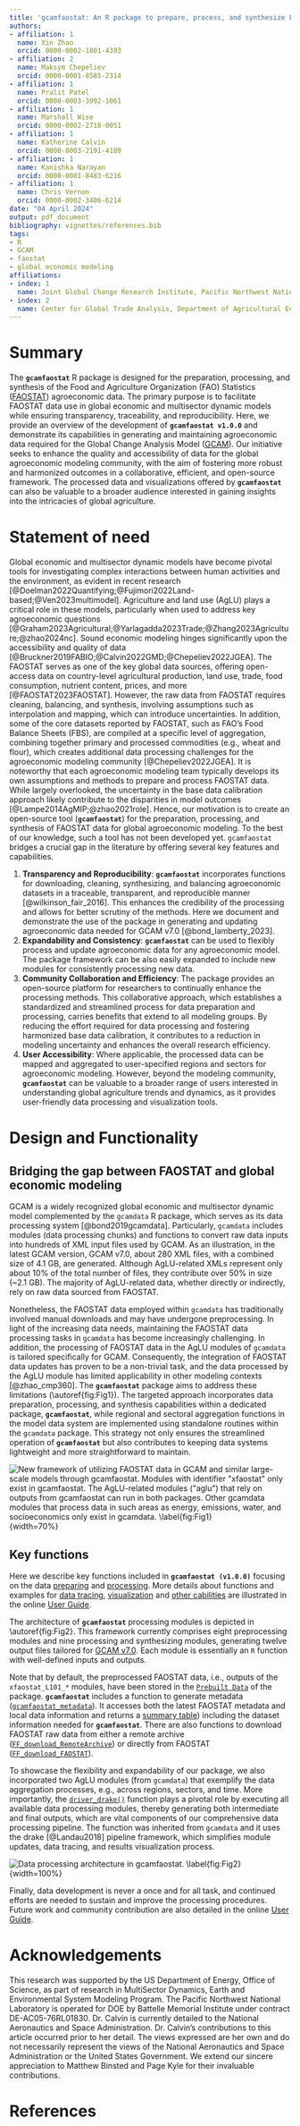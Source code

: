 ```yaml
---
title: 'gcamfaostat: An R package to prepare, process, and synthesize FAOSTAT data for global agroeconomic and multisector dynamic modeling'
authors:
- affiliation: 1
  name: Xin Zhao
  orcid: 0000-0002-1801-4393
- affiliation: 2
  name: Maksym Chepeliev
  orcid: 0000-0001-8585-2314
- affiliation: 1
  name: Pralit Patel
  orcid: 0000-0003-3992-1061
- affiliation: 1
  name: Marshall Wise
  orcid: 0000-0002-2718-0051
- affiliation: 1
  name: Katherine Calvin 
  orcid: 0000-0003-2191-4189
- affiliation: 1
  name: Kanishka Narayan
  orcid: 0000-0001-8483-6216
- affiliation: 1
  name: Chris Vernon
  orcid: 0000-0002-3406-6214
date: "04 April 2024"
output: pdf_document
bibliography: vignettes/references.bib
tags:
- R
- GCAM
- faostat
- global economic modeling
affiliations:
- index: 1
  name: Joint Global Change Research Institute, Pacific Northwest National Laboratory, College Park, MD, USA
- index: 2
  name: Center for Global Trade Analysis, Department of Agricultural Economics, Purdue University, West Lafayette, IN, USA
---
```


# Summary

The **`gcamfaostat`** R package is designed for the preparation, processing, and synthesis of the Food and Agriculture Organization (FAO) Statistics ([FAOSTAT](https://www.fao.org/faostat/en/#data)) agroeconomic data. The primary purpose is to facilitate FAOSTAT data use in global economic and multisector dynamic models while ensuring transparency, traceability, and reproducibility. Here, we provide an overview of the development of **`gcamfaostat v1.0.0`** and demonstrate its capabilities in generating and maintaining agroeconomic data required for the Global Change Analysis Model ([GCAM](https://jgcri.github.io/gcam-doc/toc.html)). Our initiative seeks to enhance the quality and accessibility of data for the global agroeconomic modeling community, with the aim of fostering more robust and harmonized outcomes in a collaborative, efficient, and open-source framework. The processed data and visualizations offered by **`gcamfaostat`** can also be valuable to a broader audience interested in gaining insights into the intricacies of global agriculture.

# Statement of need

Global economic and multisector dynamic models have become pivotal tools for investigating complex interactions between human activities and the environment, as evident in recent research [@Doelman2022Quantifying;@Fujimori2022Land-based;@Ven2023multimodel]. Agriculture and land use (AgLU) plays a critical role in these models, particularly when used to address key agroeconomic questions [@Graham2023Agricultural;@Yarlagadda2023Trade;@Zhang2023Agriculture;@zhao2024nc]. Sound economic modeling hinges significantly upon the accessibility and quality of data [@Bruckner2019FABIO;@Calvin2022GMD;@Chepeliev2022JGEA]. The FAOSTAT serves as one of the key global data sources, offering open-access data on country-level agricultural production, land use, trade, food consumption, nutrient content, prices, and more [@FAOSTAT2023FAOSTAT]. However, the raw data from FAOSTAT requires cleaning, balancing, and synthesis, involving assumptions such as interpolation and mapping, which can introduce uncertainties. In addition, some of the core datasets reported by FAOSTAT, such as FAO’s Food Balance Sheets (FBS), are compiled at a specific level of aggregation, combining together primary and processed commodities (e.g., wheat and flour), which creates additional data processing challenges for the agroeconomic modeling community [@Chepeliev2022JGEA]. It is noteworthy that each agroeconomic modeling team typically develops its own assumptions and methods to prepare and process FAOSTAT data. While largely overlooked, the uncertainty in the base data calibration approach likely contribute to the disparities in model outcomes [@Lampe2014AgMIP;@zhao2021role]. Hence, our motivation is to create an open-source tool (**`gcamfaostat`**) for the preparation, processing, and synthesis of FAOSTAT data for global agroeconomic modeling. To the best of our knowledge, such a tool has not been developed yet. `gcamfaostat` bridges a crucial gap in the literature by offering several key features and capabilities.

1.	**Transparency and Reproducibility**: **`gcamfaostat`** incorporates functions for downloading, cleaning, synthesizing, and balancing agroeconomic datasets in a traceable, transparent, and reproducible manner [@wilkinson_fair_2016]. This enhances the credibility of the processing and allows for better scrutiny of the methods. Here we document and demonstrate the use of the package in generating and updating agroeconomic data needed for GCAM v7.0 [@bond_lamberty_2023].  
2.	**Expandability and Consistency**: **`gcamfaostat`** can be used to flexibly process and update agroeconomic data for any agroeconomic model. The package framework can be also easily expanded to include new modules for consistently processing new data.          
3.	**Community Collaboration and Efficiency**: The package provides an open-source platform for researchers to continually enhance the processing methods. This collaborative approach, which establishes a standardized and streamlined process for data preparation and processing, carries benefits that extend to all modeling groups. By reducing the effort required for data processing and fostering harmonized base data calibration, it contributes to a reduction in modeling uncertainty and enhances the overall research efficiency.    
4.	**User Accessibility**: Where applicable, the processed data can be mapped and aggregated to user-specified regions and sectors for agroeconomic modeling. However, beyond the modeling community, **`gcamfaostat`** can be valuable to a broader range of users interested in understanding global agriculture trends and dynamics, as it provides user-friendly data processing and visualization tools. 

# Design and Functionality

## Bridging the gap between FAOSTAT and global economic modeling

GCAM is a widely recognized global economic and multisector dynamic model complemented by the `gcamdata` R package, which serves as its data processing system [@bond2019gcamdata]. Particularly, `gcamdata` includes modules (data processing chunks) and functions to convert raw data inputs into hundreds of XML input files used by GCAM. As an illustration, in the latest GCAM version, GCAM v7.0, about 280 XML files, with a combined size of 4.1 GB, are generated. Although AgLU-related XMLs represent only about 10% of the total number of files, they contribute over 50% in size (~2.1 GB). The majority of AgLU-related data, whether directly or indirectly, rely on raw data sourced from FAOSTAT. 

Nonetheless, the FAOSTAT data employed within `gcamdata` has traditionally involved manual downloads and may have undergone preprocessing. In light of the increasing data needs, maintaining the FAOSTAT data processing tasks in `gcamdata` has become increasingly challenging. In addition, the processing of FAOSTAT data in the AgLU modules of `gcamdata` is tailored specifically for GCAM. Consequently, the integration of FAOSTAT data updates has proven to be a non-trivial task, and the data processed by the AgLU module has limited applicability in other modeling contexts [@zhao_cmp360]. The **`gcamfaostat`** package aims to address these limitations (\autoref{fig:Fig1}). The targeted approach incorporates data preparation, processing, and synthesis capabilities within a dedicated package, **`gcamfaostat`**, while regional and sectoral aggregation functions in the model data system are implemented using standalone routines within the `gcamdata` package. This strategy not only ensures the streamlined operation of **`gcamfaostat`** but also contributes to keeping data systems lightweight and more straightforward to maintain.  

![New framework of utilizing FAOSTAT data in GCAM and similar large-scale models through gcamfaostat. Modules with identifier "_xfaostat_" only exist in gcamfaostat. The AgLU-related modules ("_aglu_") that rely on outputs from gcamfaostat can run in both packages. Other gcamdata modules that process data in such areas as energy, emissions, water, and socioeconomics only exist in gcamdata. \label{fig:Fig1}](./man/figures/Fig_gcamfaostat_and_gcamdata.jpg){width=70%} 



## Key functions 

Here we describe key functions included in **`gcamfaostat (v1.0.0)`** focusing on the data [preparing](https://jgcri.github.io/gcamfaostat/articles/vignette_preparing_data.html) and [processing](https://jgcri.github.io/gcamfaostat/articles/vignette_processing_flow.html). More details about functions and examples for
[data tracing](https://jgcri.github.io/gcamfaostat/articles/vignette_preparing_data.html#generate-the-metadata-for-the-gcamfaostat-input-data), [visualization](https://jgcri.github.io/gcamfaostat/articles/vignette_visualization.html) and [other cabilities](https://jgcri.github.io/gcamfaostat/articles/vignette_use_cases.html) are illustrated in the online [User Guide](https://jgcri.github.io/gcamfaostat/index.html). 

The architecture of **`gcamfaostat`** processing modules is depicted in \autoref{fig:Fig2}. This framework currently comprises eight preprocessing modules and nine processing and synthesizing modules, generating twelve output files tailored for
[GCAM v7.0](https://github.com/JGCRI/gcam-core/releases/tag/gcam-v7.0). Each module is essentially an `R` function with well-defined inputs and outputs. 


Note that by default, the preprocessed FAOSTAT data, i.e., outputs of the `xfaostat_L101_*` modules, have been stored in the [`Prebuilt Data`](https://github.com/JGCRI/gcamfaostat/blob/main/data/PREBUILT_DATA.rda) of the package. **`gcamfaostat`** includes a function to generate metadata ([`gcamfaostat_metadata`](https://jgcri.github.io/gcamfaostat/reference/gcamfaostat_metadata.html)). It accesses both the latest FAOSTAT metadata and local data information and returns a [summary table](https://jgcri.github.io/gcamfaostat/articles/vignette_preparing_data.html#generate-the-metadata-for-the-gcamfaostat-input-data)) including the dataset information needed for **`gcamfaostat`**. There are also functions to download FAOSTAT raw data from either a remote archive ([`FF_download_RemoteArchive`](https://jgcri.github.io/gcamfaostat/reference/FF_download_RemoteArchive.html)) or directly from FAOSTAT ([`FF_download_FAOSTAT`](https://jgcri.github.io/gcamfaostat/reference/FF_download_FAOSTAT.html)).  

To showcase the flexibility and expandability of our package, we also incorporated two AgLU modules (from `gcamdata`) that exemplify the data aggregation processes, e.g., across regions, sectors, and time. More importantly, the [`driver_drake()`](https://jgcri.github.io/gcamfaostat/reference/driver_drake.html) function plays a pivotal role by executing all available data processing modules, thereby generating both intermediate and final outputs, which are vital components of our comprehensive data processing pipeline. The function was inherited from `gcamdata` and it uses the drake [@Landau2018] pipeline framework, which simplifies module updates, data tracing, and results visualization process. 


![Data processing architecture in gcamfaostat. \label{fig:Fig2}](./man/figures/Fig_data_processing_flow.jpg){width=100%}

Finally, data development is never a once and for all task, and continued efforts are needed to sustain and improve the processing procedures. Future work and community contribution are also detailed in the online [User Guide](https://jgcri.github.io/gcamfaostat/index.html). 

  


# Acknowledgements

This research was supported by the US Department of Energy, Office of Science, as part of research in MultiSector Dynamics, Earth and Environmental System Modeling Program. The Pacific Northwest National Laboratory is operated for DOE by Battelle Memorial Institute under contract DE-AC05-76RL01830. Dr. Calvin is currently detailed to the National Aeronautics and Space Administration. Dr. Calvin’s contributions to this article occurred prior to her detail. The views expressed are her own and do not necessarily represent the views of the National Aeronautics and Space Administration or the United States Government. We extend our sincere appreciation to Matthew Binsted and Page Kyle for their invaluable contributions.  
 



# References

